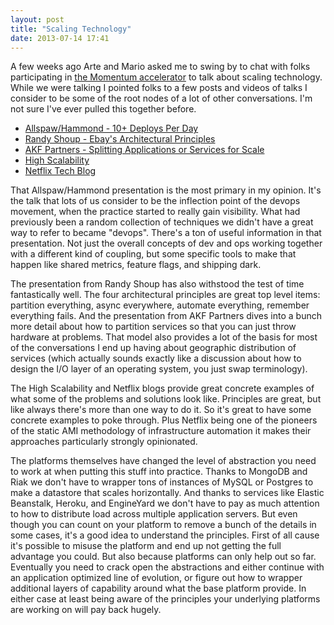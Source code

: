 ```yaml
---
layout: post
title: "Scaling Technology"
date: 2013-07-14 17:41
---
```

A few weeks ago Arte and Mario asked me to swing by to chat with folks participating in
<a href="http://momentum.mobilemonday.us/">the Momentum accelerator</a> to talk about 
scaling technology. While we were talking I pointed folks to a few posts and videos of 
talks I consider to be some of the root nodes of a lot of other conversations. I'm not
sure I've ever pulled this together before.

* [Allspaw/Hammond - 10+ Deploys Per Day](http://blip.tv/oreilly-velocity-conference/velocity-09-john-allspaw-10-deploys-per-day-dev-and-ops-cooperation-at-flickr-2297883)
* [Randy Shoup - Ebay's Architectural Principles](http://www.slideshare.net/deimos/randy-shoup-ebays-architectural-principles)
* [AKF Partners - Splitting Applications or Services for Scale](http://akfpartners.com/techblog/2008/05/08/splitting-applications-or-services-for-scale/)
* [High Scalability](http://highscalability.com/)
* [Netflix Tech Blog](http://techblog.netflix.com/)

That Allspaw/Hammond presentation is the most primary in my opinion. It's the talk
that lots of us consider to be the inflection point of the devops movement, when the
practice started to really gain visibility. What had previously been a random 
collection of techniques we didn't have a great way to refer to became "devops".
There's a ton of useful information in that presentation. Not just the overall
concepts of dev and ops working together with a different kind of coupling, but some
specific tools to make that happen like shared metrics, feature flags, and shipping
dark.

The presentation from Randy Shoup has also withstood the test of time fantastically
well. The four architectural principles are great top level items: partition
everything, async everywhere, automate everything, remember everything fails. And the
presentation from AKF Partners dives into a bunch more detail about how to partition
services so that you can just throw hardware at problems. That model also provides a
lot of the basis for most of the conversations I end up having about geographic 
distribution of services (which actually sounds exactly like a discussion about how
to design the I/O layer of an operating system, you just swap terminology).

The High Scalability and Netflix blogs provide great concrete examples of what some
of the problems and solutions look like. Principles are great, but like always
there's more than one way to do it. So it's great to have some concrete examples to
poke through. Plus Netflix being one of the pioneers of the static AMI methodology
of infrastructure automation it makes their approaches particularly strongly 
opinionated.

The platforms themselves have changed the level of abstraction you need to work at
when putting this stuff into practice. Thanks to MongoDB and Riak we don't have to
wrapper tons of instances of MySQL or Postgres to make a datastore that scales 
horizontally. And thanks to services like Elastic Beanstalk, Heroku, and EngineYard
we don't have to pay as much attention to how to distribute load across multiple
application servers. But even though you can count on your platform to remove a 
bunch of the details in some cases, it's a good idea to understand the principles.
First of all cause it's possible to misuse the platform and end up not
getting the full advantage you could. But also because platforms can only help out
so far. Eventually you need to crack open the abstractions and either continue
with an application optimized line of evolution, or figure out how to wrapper
additional layers of capability around what the base platform provide. In either
case at least being aware of the principles your underlying platforms are working
on will pay back hugely.
